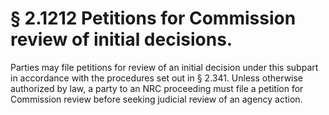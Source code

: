 # § 2.1212   Petitions for Commission review of initial decisions.

Parties may file petitions for review of an initial decision under this subpart in accordance with the procedures set out in § 2.341. Unless otherwise authorized by law, a party to an NRC proceeding must file a petition for Commission review before seeking judicial review of an agency action.









